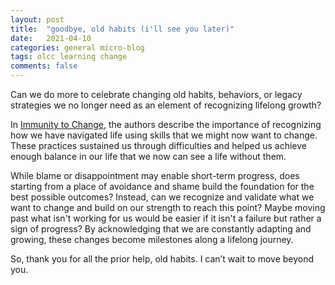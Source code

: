 ```yaml
---
layout: post
title:  "goodbye, old habits (i'll see you later)" 
date:   2021-04-10
categories: general micro-blog
tags: olcc learning change
comments: false
---
```


Can we do more to celebrate changing old habits, behaviors, or legacy strategies we no longer need as an element of recognizing lifelong growth?

In [Immunity to Change](https://bookshop.org/books/immunity-to-change-how-to-overcome-it-and-unlock-potential-in-yourself-and-your-organization/9781422117361), the authors describe the importance of recognizing how we have navigated life using skills that we might now want to change. These practices sustained us through difficulties and helped us achieve enough balance in our life that we now can see a life without them. 

While blame or disappointment may enable short-term progress, does starting from a place of avoidance and shame build the foundation for the best possible outcomes? Instead, can we recognize and validate what we want to change and build on our strength to reach this point? Maybe moving past what isn't working for us would be easier if it isn't a failure but rather a sign of progress? By acknowledging that we are constantly adapting and growing, these changes become milestones along a lifelong journey.

So, thank you for all the prior help, old habits. I can’t wait to move beyond you.
